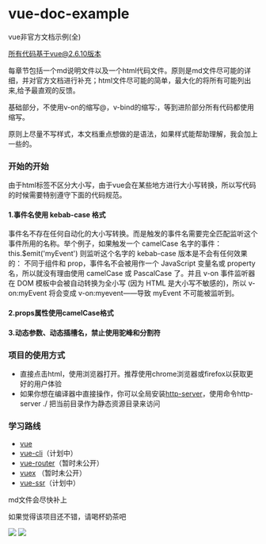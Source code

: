 # vue-doc-example
vue非官方文档示例(全)

所有代码基于vue@2.6.10版本

每章节包括一个md说明文件以及一个html代码文件。原则是md文件尽可能的详细，并对官方文档进行补充；html文件尽可能的简单，最大化的将所有可能列出来,给予最直观的反馈。

基础部分，不使用v-on的缩写@，v-bind的缩写:，等到进阶部分所有代码都使用缩写。

原则上尽量不写样式，本文档重点想做的是语法，如果样式能帮助理解，我会加上一些的。

### 开始的开始
由于html标签不区分大小写，由于vue会在某些地方进行大小写转换，所以写代码的时候需要特别遵守下面的代码规范。
####  1.事件名使用 kebab-case 格式
事件名不存在任何自动化的大小写转换。而是触发的事件名需要完全匹配监听这个事件所用的名称。举个例子，如果触发一个 camelCase 名字的事件：
this.$emit('myEvent')
则监听这个名字的 kebab-case 版本是不会有任何效果的：
<my-component v-on:my-event="doSomething"></my-component>
不同于组件和 prop，事件名不会被用作一个 JavaScript 变量名或 property 名，所以就没有理由使用 camelCase 或 PascalCase 了。并且 v-on 事件监听器在 DOM 模板中会被自动转换为全小写 (因为 HTML 是大小写不敏感的)，所以 v-on:myEvent 将会变成 v-on:myevent——导致 myEvent 不可能被监听到。

#### 2.props属性使用camelCase格式

#### 3.动态参数、动态插槽名，禁止使用驼峰和分割符

### 项目的使用方式
- 直接点击html，使用浏览器打开。推荐使用chrome浏览器或firefox以获取更好的用户体验
- 如果你想在编译器中直接操作，你可以全局安装[http-server](https://www.npmjs.com/package/http-server)，使用命令http-server ./ 把当前目录作为静态资源目录来访问

### 学习路线
- [vue](https://github.com/AILOVEU/vue-doc-example)
- [vue-cli](https://github.com/AILOVEU/vue-cli-doc-example)（计划中）
- [vue-router](https://github.com/AILOVEU/vue-router-doc-example)（暂时未公开）
- [vuex](https://github.com/AILOVEU/vuex-doc-example) （暂时未公开）
- [vue-ssr](https://github.com/AILOVEU/vue-ssr-doc-example)（计划中）

md文件会尽快补上

如果觉得该项目还不错，请喝杯奶茶吧

![](http://cdn.ailoveu.top/img/20200627223308.jpg)
![](http://cdn.ailoveu.top/img/20200627223307.jpg)



